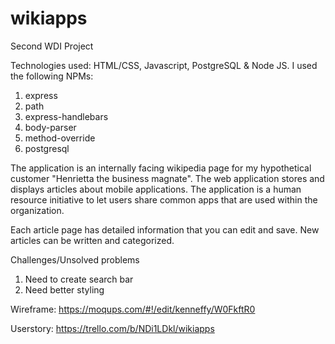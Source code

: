 # wikiapps

Second WDI Project

Technologies used:
HTML/CSS, Javascript, PostgreSQL & Node JS. I used the following NPMs:
1. express
2. path
3. express-handlebars
4. body-parser
5. method-override
6. postgresql

The application is an internally facing wikipedia page for my hypothetical customer "Henrietta the business magnate". The web application stores and displays articles about mobile applications. The application is a human resource initiative to let users share common apps that are used within the organization. 

Each article page has detailed information that you can edit and save. New articles can be written and categorized.

Challenges/Unsolved problems
1. Need to create search bar
2. Need better styling

Wireframe:
https://moqups.com/#!/edit/kenneffy/W0FkftR0

Userstory:
https://trello.com/b/NDi1LDkl/wikiapps
